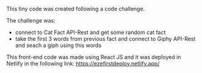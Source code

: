 This tiny code was created following a code challenge.

The challenge was:

* connect to Cat Fact API-Rest and get some random cat fact
* take the first 3 words from previous fact and connect to Giphy API-Rest and seach a giph using this words

This front-end code was made using React JS and it was deployed in Netlify in the following link:
https://ezefirstdeploy.netlify.app/

